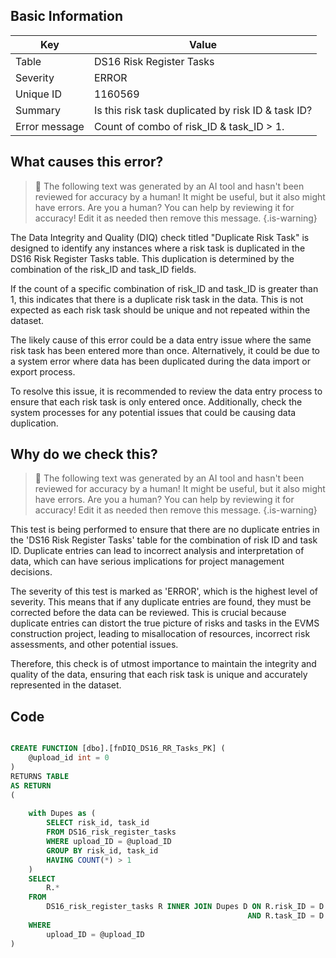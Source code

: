 ## Basic Information
| Key         | Value          |
|-------------|----------------|
| Table       | DS16 Risk Register Tasks |
| Severity    | ERROR |
| Unique ID   | 1160569   |
| Summary     | Is this risk task duplicated by risk ID & task ID? |
| Error message | Count of combo of risk_ID & task_ID > 1. |

## What causes this error?

> :robot: The following text was generated by an AI tool and hasn't been reviewed for accuracy by a human! It might be useful, but it also might have errors. Are you a human? You can help by reviewing it for accuracy! Edit it as needed then remove this message.
{.is-warning}

The Data Integrity and Quality (DIQ) check titled "Duplicate Risk Task" is designed to identify any instances where a risk task is duplicated in the DS16 Risk Register Tasks table. This duplication is determined by the combination of the risk_ID and task_ID fields. 

If the count of a specific combination of risk_ID and task_ID is greater than 1, this indicates that there is a duplicate risk task in the data. This is not expected as each risk task should be unique and not repeated within the dataset. 

The likely cause of this error could be a data entry issue where the same risk task has been entered more than once. Alternatively, it could be due to a system error where data has been duplicated during the data import or export process. 

To resolve this issue, it is recommended to review the data entry process to ensure that each risk task is only entered once. Additionally, check the system processes for any potential issues that could be causing data duplication.
## Why do we check this?

> :robot: The following text was generated by an AI tool and hasn't been reviewed for accuracy by a human! It might be useful, but it also might have errors. Are you a human? You can help by reviewing it for accuracy! Edit it as needed then remove this message.
{.is-warning}

This test is being performed to ensure that there are no duplicate entries in the 'DS16 Risk Register Tasks' table for the combination of risk ID and task ID. Duplicate entries can lead to incorrect analysis and interpretation of data, which can have serious implications for project management decisions. 

The severity of this test is marked as 'ERROR', which is the highest level of severity. This means that if any duplicate entries are found, they must be corrected before the data can be reviewed. This is crucial because duplicate entries can distort the true picture of risks and tasks in the EVMS construction project, leading to misallocation of resources, incorrect risk assessments, and other potential issues. 

Therefore, this check is of utmost importance to maintain the integrity and quality of the data, ensuring that each risk task is unique and accurately represented in the dataset.
## Code

```sql

CREATE FUNCTION [dbo].[fnDIQ_DS16_RR_Tasks_PK] (
	@upload_id int = 0
)
RETURNS TABLE
AS RETURN
(
	
	with Dupes as (
		SELECT risk_id, task_id
		FROM DS16_risk_register_tasks
		WHERE upload_ID = @upload_ID
		GROUP BY risk_id, task_id
		HAVING COUNT(*) > 1
	)
	SELECT 
		R.*
	FROM 
		DS16_risk_register_tasks R INNER JOIN Dupes D ON R.risk_ID = D.risk_ID 
													 AND R.task_ID = D.task_ID
	WHERE 
		upload_ID = @upload_ID
)
```
